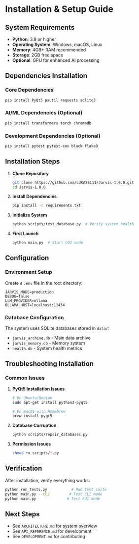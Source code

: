 # Installation & Setup Guide

## System Requirements

- **Python**: 3.8 or higher
- **Operating System**: Windows, macOS, Linux
- **Memory**: 4GB+ RAM recommended
- **Storage**: 2GB free space
- **Optional**: GPU for enhanced AI processing

## Dependencies Installation

### Core Dependencies
```bash
pip install PyQt5 psutil requests sqlite3
```

### AI/ML Dependencies (Optional)
```bash
pip install transformers torch chromadb
```

### Development Dependencies (Optional)
```bash
pip install pytest pytest-cov black flake8
```

## Installation Steps

1. **Clone Repository**
   ```bash
   git clone https://github.com/LUKASS111/Jarvis-1.0.0.git
   cd Jarvis-1.0.0
   ```

2. **Install Dependencies**
   ```bash
   pip install -r requirements.txt
   ```

3. **Initialize System**
   ```bash
   python scripts/test_database.py  # Verify system health
   ```

4. **First Launch**
   ```bash
   python main.py  # Start GUI mode
   ```

## Configuration

### Environment Setup
Create a `.env` file in the root directory:
```env
JARVIS_MODE=production
DEBUG=false
LLM_PROVIDER=ollama
OLLAMA_HOST=localhost:11434
```

### Database Configuration
The system uses SQLite databases stored in `data/`:
- `jarvis_archive.db` - Main data archive
- `jarvis_memory.db` - Memory system
- `health.db` - System health metrics

## Troubleshooting Installation

### Common Issues

1. **PyQt5 Installation Issues**
   ```bash
   # On Ubuntu/Debian
   sudo apt-get install python3-pyqt5
   
   # On macOS with Homebrew
   brew install pyqt5
   ```

2. **Database Corruption**
   ```bash
   python scripts/repair_databases.py
   ```

3. **Permission Issues**
   ```bash
   chmod +x scripts/*.py
   ```

## Verification

After installation, verify everything works:
```bash
python run_tests.py           # Run test suite
python main.py --cli         # Test CLI mode
python main.py              # Test GUI mode
```

## Next Steps

- See `ARCHITECTURE.md` for system overview
- See `API_REFERENCE.md` for development
- See `DEVELOPMENT.md` for contributing